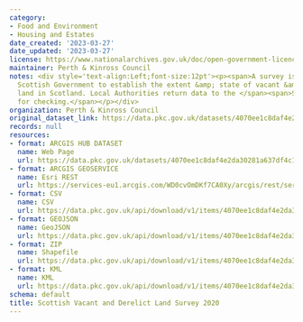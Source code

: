 ```yaml
---
category:
- Food and Environment
- Housing and Estates
date_created: '2023-03-27'
date_updated: '2023-03-27'
license: https://www.nationalarchives.gov.uk/doc/open-government-licence/version/3/
maintainer: Perth & Kinross Council
notes: <div style='text-align:Left;font-size:12pt'><p><span>A survey issued by the
  Scottish Government to establish the extent &amp; state of vacant &amp; derelict
  land in Scotland. Local Authorities return data to the </span><span>Scottish Government</span><span>
  for checking.</span></p></div>
organization: Perth & Kinross Council
original_dataset_link: https://data.pkc.gov.uk/datasets/4070ee1c8daf4e2da30281a637df4c12_5
records: null
resources:
- format: ARCGIS HUB DATASET
  name: Web Page
  url: https://data.pkc.gov.uk/datasets/4070ee1c8daf4e2da30281a637df4c12_5
- format: ARCGIS GEOSERVICE
  name: Esri REST
  url: https://services-eu1.arcgis.com/WD0cvOmDKf7CA0Xy/arcgis/rest/services/Scottish_Vacant_and_Derelict_Land_Survey_2020/FeatureServer/5
- format: CSV
  name: CSV
  url: https://data.pkc.gov.uk/api/download/v1/items/4070ee1c8daf4e2da30281a637df4c12/csv?layers=5
- format: GEOJSON
  name: GeoJSON
  url: https://data.pkc.gov.uk/api/download/v1/items/4070ee1c8daf4e2da30281a637df4c12/geojson?layers=5
- format: ZIP
  name: Shapefile
  url: https://data.pkc.gov.uk/api/download/v1/items/4070ee1c8daf4e2da30281a637df4c12/shapefile?layers=5
- format: KML
  name: KML
  url: https://data.pkc.gov.uk/api/download/v1/items/4070ee1c8daf4e2da30281a637df4c12/kml?layers=5
schema: default
title: Scottish Vacant and Derelict Land Survey 2020
---
```


